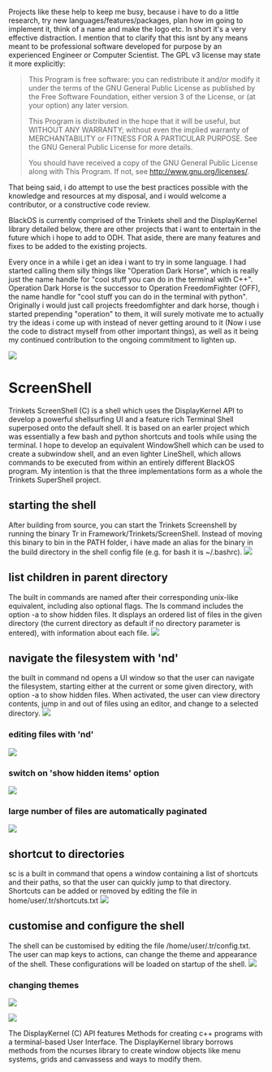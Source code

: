 
Projects like these help to keep me busy, because i have to do a little research, try new languages/features/packages, plan how im going to implement it, think of a name and make the logo etc. In short it's a very effective distraction. I mention that to clarify that this isnt by any means meant to be professional software developed for purpose by an experienced Engineer or Computer Scientist. The GPL v3 license may state it more explicitly:


>  This Program is free software: you can redistribute
>  it and/or modify it under the terms of the GNU General Public
>  License as published by the Free Software Foundation, either
>  version 3 of the License, or (at your option) any later version.
> 
>  This Program is distributed in the hope that it will
>  be useful, but WITHOUT ANY WARRANTY; without even the implied warranty
>  of MERCHANTABILITY or FITNESS FOR A PARTICULAR PURPOSE. See the
>  GNU General Public License for more details.
> 
>  You should have received a copy of the GNU General Public License
>  along with This Program. If not, see <http://www.gnu.org/licenses/>.

That being said, i do attempt to use the best practices possible with the knowledge and resources at my disposal, and i would welcome a contributor, or a constructive code review.

BlackOS is currently comprised of the Trinkets shell and the DisplayKernel library detailed below, there are other projects that i want to entertain in the future which i hope to add to ODH. That aside, there are many features and fixes to be added to the existing projects.

Every once in a while i get an idea i want to try in some language. I had started calling them silly things like "Operation Dark Horse", which is really just the name handle for "cool stuff you can do in the terminal with C++". Operation Dark Horse is the successor to Operation FreedomFighter (OFF), the name handle for "cool stuff you can do in the terminal with python". Originally i would just call projects freedomfighter and dark horse, though i started prepending "operation" to them, it will surely motivate me to actually try the ideas i come up with instead of never getting around to it (Now i use the code to distract myself from other important things), as well as it being my continued contribution to the ongoing commitment to lighten up. 

![](media/TrLogo.png)

# ScreenShell

Trinkets ScreenShell (C) is a shell which uses the DisplayKernel API to develop a powerful shellsurfing UI and a feature rich Terminal Shell superposed onto the default shell. It is based on an earler project which was essentially a few bash and python shortcuts and tools while using the terminal. I hope to develop an equivalent WindowShell which can be used to create a subwindow shell, and an even lighter LineShell, which allows commands to be executed from within an entirely different BlackOS program. My intention is that the three implementations form as a whole the Trinkets SuperShell project.

## starting the shell
After building from source, you can start the Trinkets Screenshell by running the binary Tr in Framework/Trinkets/ScreenShell.
Instead of moving this binary to bin in the PATH folder, i have made an alias for the binary in the build directory in the shell config file (e.g. for bash it is ~/.bashrc).
![](media/start-tr.gif)

## list children in parent directory
The built in commands are named after their corresponding unix-like equivalent, including also optional flags. The ls command includes the option -a to show hidden files. It displays an ordered list of files in the given directory (the current directory as default if no directory parameter is entered), with information about each file.
![](media/tr-ls.gif)

## navigate the filesystem with 'nd' 
the built in command nd opens a UI window so that the user can navigate the filesystem, starting either at the current or some given directory, with option -a to show hidden files. When activated, the user can view directory contents, jump in and out of files using an editor, and change to a selected directory.
![](media/nd-cd.gif)

### editing files with 'nd' 
![](media/nd-edit-files.gif)

### switch on 'show hidden items' option 
![](media/nd-hidden.gif)

### large number of files are automatically paginated
![](media/nd-paginate.gif)

## shortcut to directories
sc is a built in command that opens a window containing a list of shortcuts and their paths, so that the user can quickly jump to that directory. Shortcuts can be added or removed by editing the file in home/user/.tr/shortcuts.txt
![](media/sc-add.gif)

## customise and configure the shell
The shell can be customised by editing the file /home/user/.tr/config.txt. The user can map keys to actions, can change the theme and appearance of the shell. These configurations will be loaded on startup of the shell.
![](media/configure-on-startup.gif)

### changing themes 
![](media/change-themes.gif)

![](media/DisplayKernelLogo.png)

The DisplayKernel (C) API features Methods for creating c++ programs with a terminal-based User Interface. The DisplayKernel library borrows methods from the ncurses library to create window objects like menu systems, grids and canvassess and ways to modify them. 

